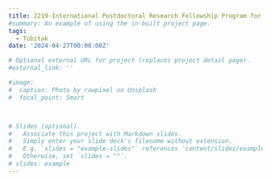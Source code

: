 ```yaml
---
title: 2219-International Postdoctoral Research Fellowship Program for Turkish Citizens
#summary: An example of using the in-built project page.
tags:
  - Tubitak
date: '2024-04-27T00:00:00Z'

# Optional external URL for project (replaces project detail page).
#external_link: ''

#image:
#  caption: Photo by rawpixel on Unsplash
#  focal_point: Smart



# Slides (optional).
#   Associate this project with Markdown slides.
#   Simply enter your slide deck's filename without extension.
#   E.g. `slides = "example-slides"` references `content/slides/example-slides.md`.
#   Otherwise, set `slides = ""`.
# slides: example
---
```

